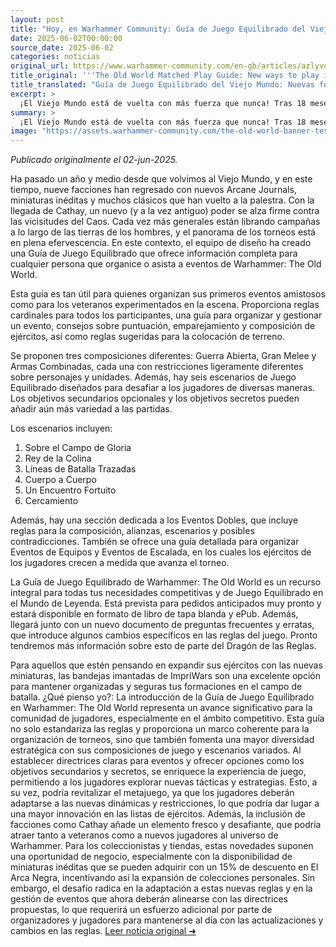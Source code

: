 ```yaml
---
layout: post
title: "Hoy, en Warhammer Community: Guía de Juego Equilibrado del Viejo Mundo: Nuevas formas de jugar en el Mundo de Leyenda - Comunidad Warhammer"
date: 2025-06-02T00:00:00
source_date: 2025-06-02
categories: noticias
original_url: https://www.warhammer-community.com/en-gb/articles/azlyvdkm/the-old-world-matched-play-guide-new-ways-to-play-in-the-world-of-legend/
title_original: '''The Old World Matched Play Guide: New ways to play in the World of Legend - Warhammer Community'''
title_translated: "Guía de Juego Equilibrado del Viejo Mundo: Nuevas formas de jugar en el Mundo de Leyenda - Comunidad Warhammer"
excerpt: >
  ¡El Viejo Mundo está de vuelta con más fuerza que nunca! Tras 18 meses de intensas batallas, nueve facciones han regresado con nuevos miniaturas y clásicos renovados, mientras Cathay se alza como un nuevo poder contra el Caos. La escena de los torneos está en auge, y para facilitar la organización de eventos, el equipo de diseño ha lanzado la Guía de Juego Equilibrado. Este recurso es esencial tanto para novatos como para veteranos, ofreciendo reglas cardinales, consejos sobre puntuación y composición de ejércitos, y escenarios desafiantes. Prepárate para explorar nuevas estrategias y llevar tus batallas al siguiente nivel en el Mundo de Leyenda.
summary: >
  ¡El Viejo Mundo está de vuelta con más fuerza que nunca! Tras 18 meses de intensas batallas, nueve facciones han regresado con nuevos miniaturas y clásicos renovados, mientras Cathay se alza como un nuevo poder contra el Caos. La escena de los torneos está en auge, y para facilitar la organización de eventos, el equipo de diseño ha lanzado la Guía de Juego Equilibrado. Este recurso es esencial tanto para novatos como para veteranos, ofreciendo reglas cardinales, consejos sobre puntuación y composición de ejércitos, y escenarios desafiantes. Prepárate para explorar nuevas estrategias y llevar tus batallas al siguiente nivel en el Mundo de Leyenda.
image: "https://assets.warhammer-community.com/the-old-world-banner-test.jpg"
---
```


*Publicado originalmente el 02-jun-2025.*

Ha pasado un año y medio desde que volvimos al Viejo Mundo, y en este tiempo, nueve facciones han regresado con nuevos Arcane Journals, miniaturas inéditas y muchos clásicos que han vuelto a la palestra. Con la llegada de Cathay, un nuevo (y a la vez antiguo) poder se alza firme contra las vicisitudes del Caos. Cada vez más generales están librando campañas a lo largo de las tierras de los hombres, y el panorama de los torneos está en plena efervescencia. En este contexto, el equipo de diseño ha creado una Guía de Juego Equilibrado que ofrece información completa para cualquier persona que organice o asista a eventos de Warhammer: The Old World.

Esta guía es tan útil para quienes organizan sus primeros eventos amistosos como para los veteranos experimentados en la escena. Proporciona reglas cardinales para todos los participantes, una guía para organizar y gestionar un evento, consejos sobre puntuación, emparejamiento y composición de ejércitos, así como reglas sugeridas para la colocación de terreno.

Se proponen tres composiciones diferentes: Guerra Abierta, Gran Melee y Armas Combinadas, cada una con restricciones ligeramente diferentes sobre personajes y unidades. Además, hay seis escenarios de Juego Equilibrado diseñados para desafiar a los jugadores de diversas maneras. Los objetivos secundarios opcionales y los objetivos secretos pueden añadir aún más variedad a las partidas.

Los escenarios incluyen:

1. Sobre el Campo de Gloria
2. Rey de la Colina
3. Líneas de Batalla Trazadas
4. Cuerpo a Cuerpo
5. Un Encuentro Fortuito
6. Cercamiento

Además, hay una sección dedicada a los Eventos Dobles, que incluye reglas para la composición, alianzas, escenarios y posibles contradicciones. También se ofrece una guía detallada para organizar Eventos de Equipos y Eventos de Escalada, en los cuales los ejércitos de los jugadores crecen a medida que avanza el torneo.

La Guía de Juego Equilibrado de Warhammer: The Old World es un recurso integral para todas tus necesidades competitivas y de Juego Equilibrado en el Mundo de Leyenda. Está prevista para pedidos anticipados muy pronto y estará disponible en formato de libro de tapa blanda y ePub. Además, llegará junto con un nuevo documento de preguntas frecuentes y erratas, que introduce algunos cambios específicos en las reglas del juego. Pronto tendremos más información sobre esto de parte del Dragón de las Reglas.

Para aquellos que estén pensando en expandir sus ejércitos con las nuevas miniaturas, las bandejas imantadas de ImpriWars son una excelente opción para mantener organizadas y seguras tus formaciones en el campo de batalla.
¿Qué pienso yo?: La introducción de la Guía de Juego Equilibrado en Warhammer: The Old World representa un avance significativo para la comunidad de jugadores, especialmente en el ámbito competitivo. Esta guía no solo estandariza las reglas y proporciona un marco coherente para la organización de torneos, sino que también fomenta una mayor diversidad estratégica con sus composiciones de juego y escenarios variados. Al establecer directrices claras para eventos y ofrecer opciones como los objetivos secundarios y secretos, se enriquece la experiencia de juego, permitiendo a los jugadores explorar nuevas tácticas y estrategias. Esto, a su vez, podría revitalizar el metajuego, ya que los jugadores deberán adaptarse a las nuevas dinámicas y restricciones, lo que podría dar lugar a una mayor innovación en las listas de ejércitos. Además, la inclusión de facciones como Cathay añade un elemento fresco y desafiante, que podría atraer tanto a veteranos como a nuevos jugadores al universo de Warhammer. Para los coleccionistas y tiendas, estas novedades suponen una oportunidad de negocio, especialmente con la disponibilidad de miniaturas inéditas que se pueden adquirir con un 15% de descuento en El Arca Negra, incentivando así la expansión de colecciones personales. Sin embargo, el desafío radica en la adaptación a estas nuevas reglas y en la gestión de eventos que ahora deberán alinearse con las directrices propuestas, lo que requerirá un esfuerzo adicional por parte de organizadores y jugadores para mantenerse al día con las actualizaciones y cambios en las reglas.
[Leer noticia original ➜](https://www.warhammer-community.com/en-gb/articles/azlyvdkm/the-old-world-matched-play-guide-new-ways-to-play-in-the-world-of-legend/)
